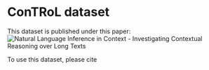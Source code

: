 # ConTRoL dataset
This dataset is published under this paper:
![Natural Language Inference in Context - Investigating Contextual Reasoning over Long Texts](https://arxiv.org/abs/2011.04864)

To use this dataset, please cite
